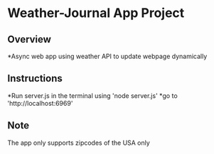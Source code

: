 # Weather-Journal App Project

## Overview
*Async web app using weather API to update webpage dynamically

## Instructions
*Run server.js in the terminal using 'node server.js'
*go to 'http://localhost:6969'
## Note
The app only supports zipcodes of the USA only